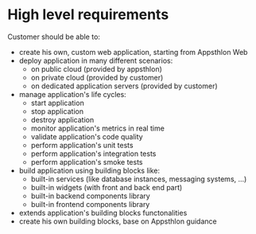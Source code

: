 # High level requirements

Customer should be able to:

- create his own, custom web application, starting from Appsthlon Web
- deploy application in many different scenarios:
	- on public cloud (provided by appsthlon)
	- on private cloud (provided by customer)
	- on dedicated application servers (provided by customer)
- manage application's life cycles:
    - start application
    - stop application
    - destroy application
    - monitor application's metrics in real time
    - validate application's code quality
    - perform application's unit tests
    - perform application's integration tests
    - perform application's smoke tests
- build application using building blocks like:
    - built-in services (like database instances, messaging systems, ...)
    - built-in widgets (with front and back end part)
    - built-in backend components library
    - built-in frontend components library
- extends application's building blocks functonalities
- create his own building blocks, base on Appsthlon guidance